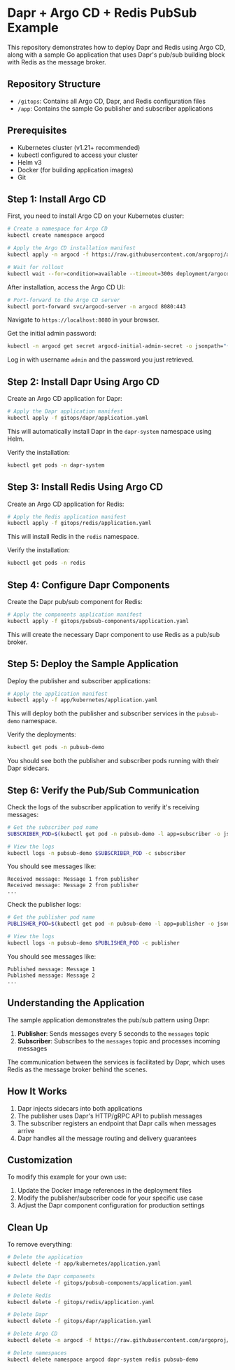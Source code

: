# Dapr + Argo CD + Redis PubSub Example

This repository demonstrates how to deploy Dapr and Redis using Argo CD, along with a sample Go application that uses Dapr's pub/sub building block with Redis as the message broker.

## Repository Structure

- `/gitops`: Contains all Argo CD, Dapr, and Redis configuration files
- `/app`: Contains the sample Go publisher and subscriber applications

## Prerequisites

- Kubernetes cluster (v1.21+ recommended)
- kubectl configured to access your cluster
- Helm v3
- Docker (for building application images)
- Git

## Step 1: Install Argo CD

First, you need to install Argo CD on your Kubernetes cluster:

```bash
# Create a namespace for Argo CD
kubectl create namespace argocd

# Apply the Argo CD installation manifest
kubectl apply -n argocd -f https://raw.githubusercontent.com/argoproj/argo-cd/v2.8.0/manifests/install.yaml

# Wait for rollout
kubectl wait --for=condition=available --timeout=300s deployment/argocd-server -n argocd
```

After installation, access the Argo CD UI:

```bash
# Port-forward to the Argo CD server
kubectl port-forward svc/argocd-server -n argocd 8080:443
```

Navigate to `https://localhost:8080` in your browser.

Get the initial admin password:

```bash
kubectl -n argocd get secret argocd-initial-admin-secret -o jsonpath="{.data.password}" | base64 -d
```

Log in with username `admin` and the password you just retrieved.

## Step 2: Install Dapr Using Argo CD

Create an Argo CD application for Dapr:

```bash
# Apply the Dapr application manifest
kubectl apply -f gitops/dapr/application.yaml
```

This will automatically install Dapr in the `dapr-system` namespace using Helm.

Verify the installation:

```bash
kubectl get pods -n dapr-system
```

## Step 3: Install Redis Using Argo CD

Create an Argo CD application for Redis:

```bash
# Apply the Redis application manifest
kubectl apply -f gitops/redis/application.yaml
```

This will install Redis in the `redis` namespace.

Verify the installation:

```bash
kubectl get pods -n redis
```

## Step 4: Configure Dapr Components

Create the Dapr pub/sub component for Redis:

```bash
# Apply the components application manifest
kubectl apply -f gitops/pubsub-components/application.yaml
```

This will create the necessary Dapr component to use Redis as a pub/sub broker.

## Step 5: Deploy the Sample Application

Deploy the publisher and subscriber applications:

```bash
# Apply the application manifest
kubectl apply -f app/kubernetes/application.yaml
```

This will deploy both the publisher and subscriber services in the `pubsub-demo` namespace.

Verify the deployments:

```bash
kubectl get pods -n pubsub-demo
```

You should see both the publisher and subscriber pods running with their Dapr sidecars.

## Step 6: Verify the Pub/Sub Communication

Check the logs of the subscriber application to verify it's receiving messages:

```bash
# Get the subscriber pod name
SUBSCRIBER_POD=$(kubectl get pod -n pubsub-demo -l app=subscriber -o jsonpath='{.items[0].metadata.name}')

# View the logs
kubectl logs -n pubsub-demo $SUBSCRIBER_POD -c subscriber
```

You should see messages like:
```
Received message: Message 1 from publisher
Received message: Message 2 from publisher
...
```

Check the publisher logs:

```bash
# Get the publisher pod name
PUBLISHER_POD=$(kubectl get pod -n pubsub-demo -l app=publisher -o jsonpath='{.items[0].metadata.name}')

# View the logs
kubectl logs -n pubsub-demo $PUBLISHER_POD -c publisher
```

You should see messages like:
```
Published message: Message 1
Published message: Message 2
...
```

## Understanding the Application

The sample application demonstrates the pub/sub pattern using Dapr:

1. **Publisher**: Sends messages every 5 seconds to the `messages` topic
2. **Subscriber**: Subscribes to the `messages` topic and processes incoming messages

The communication between the services is facilitated by Dapr, which uses Redis as the message broker behind the scenes.

## How It Works

1. Dapr injects sidecars into both applications
2. The publisher uses Dapr's HTTP/gRPC API to publish messages
3. The subscriber registers an endpoint that Dapr calls when messages arrive
4. Dapr handles all the message routing and delivery guarantees

## Customization

To modify this example for your own use:

1. Update the Docker image references in the deployment files
2. Modify the publisher/subscriber code for your specific use case
3. Adjust the Dapr component configuration for production settings

## Clean Up

To remove everything:

```bash
# Delete the application
kubectl delete -f app/kubernetes/application.yaml

# Delete the Dapr components
kubectl delete -f gitops/pubsub-components/application.yaml

# Delete Redis
kubectl delete -f gitops/redis/application.yaml

# Delete Dapr
kubectl delete -f gitops/dapr/application.yaml

# Delete Argo CD
kubectl delete -n argocd -f https://raw.githubusercontent.com/argoproj/argo-cd/v2.8.0/manifests/install.yaml

# Delete namespaces
kubectl delete namespace argocd dapr-system redis pubsub-demo
```